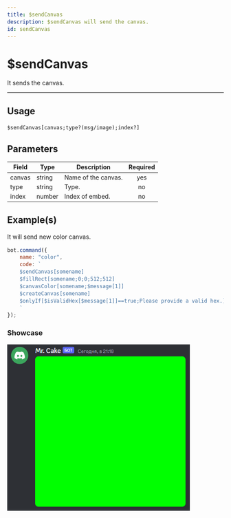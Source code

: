 ```yaml
---
title: $sendCanvas
description: $sendCanvas will send the canvas.
id: sendCanvas
---
```


# $sendCanvas

It sends the canvas.

---

## Usage

```
$sendCanvas[canvas;type?(msg/image);index?]
```

## Parameters

| Field | Type | Description | Required |
| ----- | ---- | ----------- | :------: |
| canvas | string | Name of the canvas. | yes |
| type | string | Type. | no |
| index | number | Index of embed. | no |

## Example(s)

It will send new color canvas.

```js
bot.command({
    name: "color",
    code: `
    $sendCanvas[somename]
    $fillRect[somename;0;0;512;512]
    $canvasColor[somename;$message[1]]
    $createCanvas[somename]
    $onlyIf[$isValidHex[$message[1]]==true;Please provide a valid hex.]
    `
});
``` 

### Showcase

![](img/color.png)